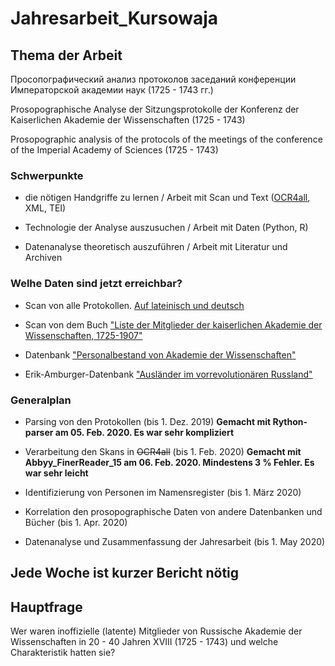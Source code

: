 # Jahresarbeit_Kursowaja

## Thema der Arbeit

Просопографический анализ протоколов заседаний конференции Императорской академии наук (1725 - 1743 гг.)

Prosopographische Analyse der Sitzungsprotokolle der Konferenz der Kaiserlichen Akademie der Wissenschaften (1725 - 1743)

Prosopographic analysis of the protocols of the meetings of the conference of the Imperial Academy of Sciences (1725 - 1743)

### Schwerpunkte

- die nötigen Handgriffe zu lernen / Arbeit mit Scan und Text ([OCR4all](https://github.com/OCR4all), XML, TEI) 

- Technologie der Analyse auszusuchen / Arbeit mit Daten (Python, R) 

- Datenanalyse theoretisch auszuführen / Arbeit mit Literatur und Archiven   

### Welhe Daten sind jetzt erreichbar?

- Scan von alle Protokollen. [Auf lateinisch und deutsch](http://ranar.spb.ru/rus/protokol1/id/233/)

- Scan von dem Buch ["Liste der Mitglieder der kaiserlichen Akademie der Wissenschaften, 1725-1907"](https://www.prlib.ru/item/451270)

- Datenbank ["Personalbestand von Akademie der Wissenschaften"](http://isaran.ru/?q=ru/persostav) 

- Erik-Amburger-Datenbank ["Ausländer im vorrevolutionären Russland"](https://www.amburger.ios-regensburg.de/)

### Generalplan

- Parsing von den Protokollen (bis 1. Dez. 2019)  **Gemacht mit Rython-parser am 05. Feb. 2020. Es war sehr kompliziert** 

- Verarbeitung den Skans in ~~OCR4all~~ (bis 1. Feb. 2020)  **Gemacht mit Abbyy_FinerReader_15 am 06. Feb. 2020. Mindestens 3 % Fehler. Es war sehr leicht**

- Identifizierung von Personen im Namensregister (bis 1. März 2020)

- Korrelation den prosopographische Daten von andere Datenbanken und Bücher (bis 1. Apr. 2020)

- Datenanalyse und Zusammenfassung der Jahresarbeit (bis 1. May 2020)

## Jede Woche ist kurzer Bericht nötig

## Hauptfrage
Wer waren inoffizielle (latente) Mitglieder von Russische Akademie der Wissenschaften in 20 - 40 Jahren XVIII (1725 - 1743) und welche Charakteristik hatten sie?
